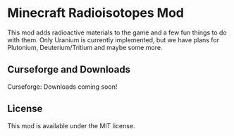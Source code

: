 # Minecraft Radioisotopes Mod

This mod adds radioactive materials to the game and a few fun things to do with them.
Only Uranium is currently implemented, but we have plans for Plutonium, Deuterium/Tritium and maybe some more. 

## Curseforge and Downloads

Curseforge: 
Downloads coming soon!

## License

This mod is available under the MIT license.
